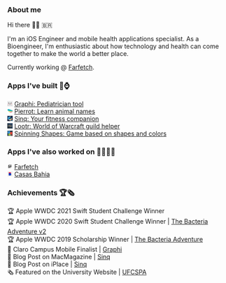 ### About me 
Hi there 👋🏽 🇧🇷

I'm an iOS Engineer and mobile health applications specialist. As a Bioengineer, I'm enthusiastic about how technology and health can come together to make the world a better place.

Currently working @ [Farfetch](www.farfetch.com).

### Apps I've built 📱⌚️

<img src="./App Icons/graphi.png" alt="Graphi" width="12"/> [Graphi: Pediatrician tool](https://apps.apple.com/br/app/graphi/id1463434493) </br>
<img src="./App Icons/pierrot.png" alt="Pierrot" width="12"/> [Pierrot: Learn animal names](https://apps.apple.com/br/app/pierrot-learn-animal-names/id1519122608)<br>
<img src="./App Icons/sinq.png" alt="Sinq" width="12"/> [Sinq: Your fitness companion](https://apps.apple.com/br/app/sinq-your-fitness-companion/id1523343191?l=en)<br>
<img src="./App Icons/lootr.png" alt="Lootr" width="12"/> [Lootr: World of Warcraft guild helper](https://apps.apple.com/us/app/lootr/id1484236646)<br>
<img src="./App Icons/shapes.png" alt="Spinning Shapes" width="12"/> [Spinning Shapes: Game based on shapes and colors](https://apps.apple.com/br/app/spinning-shapes/id1475284364)

### Apps I've also worked on 🔧👨🏽‍💻
<img src="./App Icons/farfetch.png" alt="Farfetch" width="12"/> [Farfetch](https://apps.apple.com/us/app/farfetch-designer-clothing/id906698760) </br>
<img src="./App Icons/casas_bahia.png" alt="Farfetch" width="12"/> [Casas Bahia](https://apps.apple.com/br/app/casas-bahia-ofertas-online/id430647496) </br>

### Achievements 🏆🗞
🏆 Apple WWDC 2021 Swift Student Challenge Winner <br>
🏆 Apple WWDC 2020 Swift Student Challenge Winner | [The Bacteria Adventure v2](https://github.com/rodrigowoulddo/WWDC-2020-Playground) <br>
🏆 Apple WWDC 2019 Scholarship Winner | [The Bacteria Adventure](https://github.com/rodrigowoulddo/WWDC-2019-Playground) <br>
🏅 Claro Campus Mobile Finalist | [Graphi](https://poatek.com/2020/03/18/my-experience-at-campus-mobile-2020/) <br>
📰 Blog Post on MacMagazine | [Sinq](https://macmagazine.uol.com.br/post/2020/10/07/crie-metas-e-ganhe-recompensas-se-exercitando-com-o-sinq/) <br>
📰 Blog Post on iPlace | [Sinq](https://somos.lojaiplace.com.br/2020/11/28/exercicios-fisicos-supere-metas-e-ganhe-recompensas-no-sinq/) <br>
🗞 Featured on the University Website | [UFCSPA](https://www.ufcspa.edu.br/noticias/noticias-para-docentes-e-taes/34-meu-perfil/imprensa/noticias/1049-estudante-da-ufcspa-e-premiado-em-concurso-da-apple)
